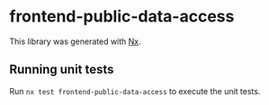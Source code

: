 # frontend-public-data-access

This library was generated with [Nx](https://nx.dev).

## Running unit tests

Run `nx test frontend-public-data-access` to execute the unit tests.
